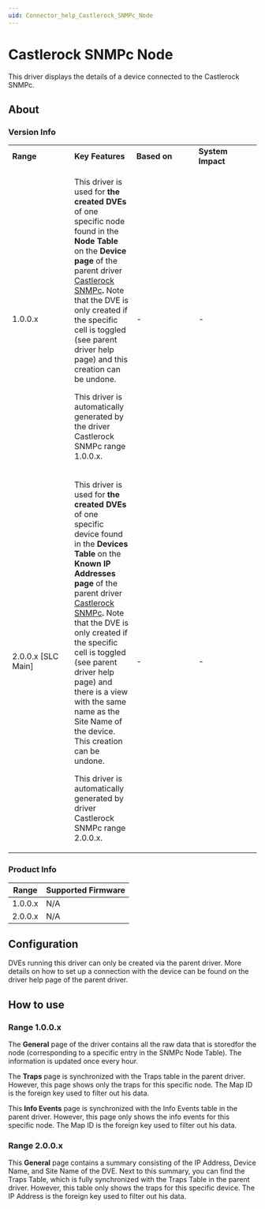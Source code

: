 ```yaml
---
uid: Connector_help_Castlerock_SNMPc_Node
---
```


# Castlerock SNMPc Node

This driver displays the details of a device connected to the Castlerock SNMPc.

## About

### Version Info

<table>
<colgroup>
<col style="width: 25%" />
<col style="width: 25%" />
<col style="width: 25%" />
<col style="width: 25%" />
</colgroup>
<tbody>
<tr class="odd">
<td><strong>Range</strong></td>
<td><strong>Key Features</strong></td>
<td><strong>Based on</strong></td>
<td><strong>System Impact</strong></td>
</tr>
<tr class="even">
<td>1.0.0.x</td>
<td><p>This driver is used for <strong>the created DVEs</strong> of one specific node found in the <strong>Node Table</strong> on the <strong>Device page</strong> of the parent driver <a href="/Driver%20Help/Castlerock%20SNMPc.aspx">Castlerock SNMPc</a><strong>.</strong> Note that the DVE is only created if the specific cell is toggled (see parent driver help page) and this creation can be undone.</p>
<p>This driver is automatically generated by the driver Castlerock SNMPc range 1.0.0.x.</p></td>
<td>-</td>
<td>-</td>
</tr>
<tr class="odd">
<td>2.0.0.x [SLC Main]</td>
<td><p>This driver is used for <strong>the created DVEs</strong> of one specific device found in the <strong>Devices Table</strong> on the <strong>Known IP Addresses page</strong> of the parent driver <a href="/Driver%20Help/Castlerock%20SNMPc.aspx">Castlerock SNMPc</a><strong>.</strong> Note that the DVE is only created if the specific cell is toggled (see parent driver help page) and there is a view with the same name as the Site Name of the device. This creation can be undone.</p>
<p>This driver is automatically generated by driver Castlerock SNMPc range 2.0.0.x.</p></td>
<td>-</td>
<td>-</td>
</tr>
</tbody>
</table>

### Product Info

| **Range** | **Supported Firmware** |
|-----------|------------------------|
| 1.0.0.x   | N/A                    |
| 2.0.0.x   | N/A                    |

## Configuration

DVEs running this driver can only be created via the parent driver. More details on how to set up a connection with the device can be found on the driver help page of the parent driver.

## How to use

### Range 1.0.0.x

The **General** page of the driver contains all the raw data that is storedfor the node (corresponding to a specific entry in the SNMPc Node Table). The information is updated once every hour.

The **Traps** page is synchronized with the Traps table in the parent driver. However, this page shows only the traps for this specific node. The Map ID is the foreign key used to filter out his data.

This **Info Events** page is synchronized with the Info Events table in the parent driver. However, this page only shows the info events for this specific node. The Map ID is the foreign key used to filter out his data.

### Range 2.0.0.x

This **General** page contains a summary consisting of the IP Address, Device Name, and Site Name of the DVE. Next to this summary, you can find the Traps Table, which is fully synchronized with the Traps Table in the parent driver. However, this table only shows the traps for this specific device. The IP Address is the foreign key used to filter out his data.
